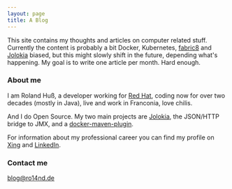 ```yaml
---
layout: page
title: A Blog
---
```


This site contains my thoughts and articles on computer related stuff. Currently the content is probably a bit Docker, Kubernetes, [fabric8](http://fabric8.io) and [Jolokia](http://www.jolokia.org) biased, but this might slowly shift in the future, depending what's happening. My goal is to write one article per month. Hard enough.

### About me

I am Roland Huß, a developer working for [Red Hat](http://www.redhat.com/), coding now for over two decades (mostly in Java), live and work in Franconia, love chilis.

And I do Open Source. My two main projects are [Jolokia](http://www.jolokia.org), the JSON/HTTP bridge to JMX, and a [docker-maven-plugin](https://github.com/fabric8io/docker-maven-plugin). 

For information about my professional career you can find my profile on [Xing](https://www.xing.com/profile/Roland_Huss) and [LinkedIn](http://de.linkedin.com/pub/roland-hu%C3%9F/6/860/441/). 

### Contact me

[blog@ro14nd.de](mailto:blog@ro14nd.de)
